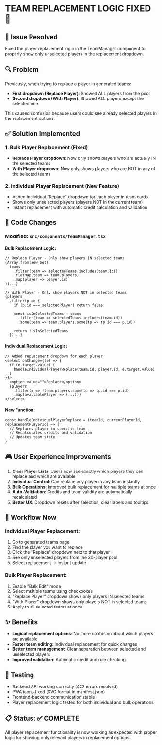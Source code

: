 # TEAM REPLACEMENT LOGIC FIXED 🔧

## 🎯 Issue Resolved
Fixed the player replacement logic in the TeamManager component to properly show only unselected players in the replacement dropdown.

## 🔍 Problem
Previously, when trying to replace a player in generated teams:
- **First dropdown (Replace Player)**: Showed ALL players from the pool
- **Second dropdown (With Player)**: Showed ALL players except the selected one

This caused confusion because users could see already selected players in the replacement options.

## ✅ Solution Implemented

### 1. **Bulk Player Replacement (Fixed)**
- **Replace Player dropdown**: Now only shows players who are actually IN the selected teams
- **With Player dropdown**: Now only shows players who are NOT in any of the selected teams

### 2. **Individual Player Replacement (New Feature)**
- Added individual "Replace" dropdown for each player in team cards
- Shows only unselected players (players NOT in the current team)
- Instant replacement with automatic credit calculation and validation

## 🚀 Code Changes

### Modified: `src/components/TeamManager.tsx`

#### Bulk Replacement Logic:
```tsx
// Replace Player - Only show players IN selected teams
{Array.from(new Set(
  teams
    .filter(team => selectedTeams.includes(team.id))
    .flatMap(team => team.players)
    .map(player => player.id)
))...}

// With Player - Only show players NOT in selected teams
{players
  .filter(p => {
    if (p.id === selectedPlayer) return false
    
    const isInSelectedTeams = teams
      .filter(team => selectedTeams.includes(team.id))
      .some(team => team.players.some(tp => tp.id === p.id))
    
    return !isInSelectedTeams
  })...}
```

#### Individual Replacement Logic:
```tsx
// Added replacement dropdown for each player
<select onChange={(e) => {
  if (e.target.value) {
    handleIndividualPlayerReplace(team.id, player.id, e.target.value)
  }
}}>
  <option value="">Replace</option>
  {players
    .filter(p => !team.players.some(tp => tp.id === p.id))
    .map(availablePlayer => (...))}
</select>
```

#### New Function:
```tsx
const handleIndividualPlayerReplace = (teamId, currentPlayerId, replacementPlayerId) => {
  // Replaces player in specific team
  // Recalculates credits and validation
  // Updates team state
}
```

## 🎮 User Experience Improvements

1. **Clear Player Lists**: Users now see exactly which players they can replace and which are available
2. **Individual Control**: Can replace any player in any team instantly
3. **Bulk Operations**: Improved bulk replacement for multiple teams at once
4. **Auto-Validation**: Credits and team validity are automatically recalculated
5. **Better UX**: Dropdown resets after selection, clear labels and tooltips

## 🔄 Workflow Now

### Individual Player Replacement:
1. Go to generated teams page
2. Find the player you want to replace
3. Click the "Replace" dropdown next to that player
4. See only unselected players from the 30-player pool
5. Select replacement → Instant update

### Bulk Player Replacement:
1. Enable "Bulk Edit" mode
2. Select multiple teams using checkboxes
3. "Replace Player" dropdown shows only players IN selected teams
4. "With Player" dropdown shows only players NOT in selected teams
5. Apply to all selected teams at once

## ✨ Benefits
- **Logical replacement options**: No more confusion about which players are available
- **Faster team editing**: Individual replacement for quick changes
- **Better team management**: Clear separation between selected and unselected players
- **Improved validation**: Automatic credit and rule checking

## 🧪 Testing
- Backend API working correctly (422 errors resolved)
- PWA icons fixed (SVG format in manifest.json)
- Frontend-backend communication stable
- Player replacement logic tested for both individual and bulk operations

## 📋 Status: ✅ COMPLETE
All player replacement functionality is now working as expected with proper logic for showing only relevant players in replacement options.
